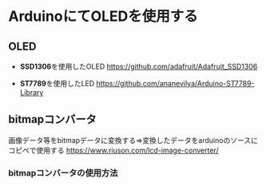 # ArduinoにてOLEDを使用する
## OLED
+ **SSD1306**を使用したOLED
https://github.com/adafruit/Adafruit_SSD1306

+ **ST7789**を使用したLED
https://github.com/ananevilya/Arduino-ST7789-Library

## bitmapコンバータ
画像データ等をbitmapデータに変換する⇒変換したデータをarduinoのソースにコピペで使用する
https://www.riuson.com/lcd-image-converter/

### bitmapコンバータの使用方法
